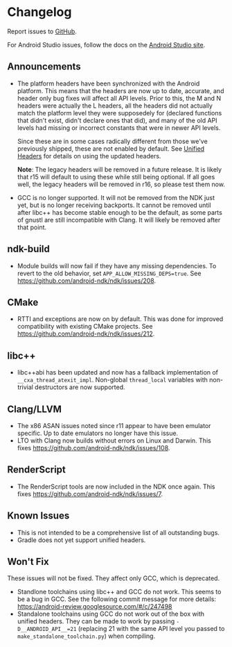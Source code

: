 Changelog
=========

Report issues to [GitHub].

For Android Studio issues, follow the docs on the [Android Studio site].

[GitHub]: https://github.com/android-ndk/ndk/issues
[Android Studio site]: http://tools.android.com/filing-bugs

Announcements
-------------

 * The platform headers have been synchronized with the Android platform. This
   means that the headers are now up to date, accurate, and header only bug
   fixes will affect all API levels. Prior to this, the M and N headers were
   actually the L headers, all the headers did not actually match the platform
   level they were supposedely for (declared functions that didn't exist, didn't
   declare ones that did), and many of the old API levels had missing or
   incorrect constants that were in newer API levels.

   Since these are in some cases radically different from those we've previously
   shipped, these are not enabled by default. See [Unified Headers] for details
   on using the updated headers.

   **Note**: The legacy headers will be removed in a future release. It is
   likely that r15 will default to using these while still being optional. If
   all goes well, the legacy headers will be removed in r16, so please test them
   now.

 * GCC is no longer supported. It will not be removed from the NDK just yet, but
   is no longer receiving backports. It cannot be removed until after libc++ has
   become stable enough to be the default, as some parts of gnustl are still
   incompatible with Clang. It will likely be removed after that point.

[Unified Headers]: https://android.googlesource.com/platform/ndk/+/master/docs/UnifiedHeaders.md

ndk-build
---------

 * Module builds will now fail if they have any missing dependencies. To revert
   to the old behavior, set `APP_ALLOW_MISSING_DEPS=true`. See
   https://github.com/android-ndk/ndk/issues/208.

CMake
-----

 * RTTI and exceptions are now on by default. This was done for improved
   compatibility with existing CMake projects. See
   https://github.com/android-ndk/ndk/issues/212.

libc++
------

 * libc++abi has been updated and now has a fallback implementation of
   `__cxa_thread_atexit_impl`. Non-global `thread_local` variables with
   non-trivial destructors are now supported.

Clang/LLVM
----------

 * The x86 ASAN issues noted since r11 appear to have been emulator specific.
   Up to date emulators no longer have this issue.
 * LTO with Clang now builds without errors on Linux and Darwin. This fixes
   https://github.com/android-ndk/ndk/issues/108.

RenderScript
------------

 * The RenderScript tools are now included in the NDK once again. This fixes
   https://github.com/android-ndk/ndk/issues/7.

Known Issues
------------

 * This is not intended to be a comprehensive list of all outstanding bugs.
 * Gradle does not yet support unified headers.

Won't Fix
---------

These issues will not be fixed. They affect only GCC, which is deprecated.

 * Standlone toolchains using libc++ and GCC do not work. This seems to be a bug
   in GCC. See the following commit message for more details:
   https://android-review.googlesource.com/#/c/247498
 * Standalone toolchains using GCC do not work out of the box with unified
   headers. They can be made to work by passing `-D__ANDROID_API__=21`
   (replacing 21 with the same API level you passed to
   `make_standalone_toolchain.py`) when compiling.
